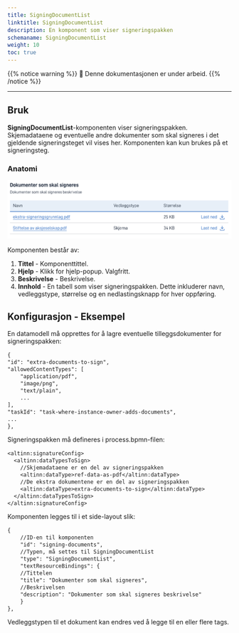 ```yaml
---
title: SigningDocumentList
linktitle: SigningDocumentList
description: En komponent som viser signeringspakken
schemaname: SigningDocumentList 
weight: 10 
toc: true
---
```


{{% notice warning %}}
🚧 Denne dokumentasjonen er under arbeid.
{{% /notice %}}

---

## Bruk

**SigningDocumentList**-komponenten viser signeringspakken. Skjemadataene og eventuelle andre dokumenter som skal signeres i 
det gjeldende signeringsteget vil vises her. Komponenten kan kun brukes på et signeringsteg.

### Anatomi

![SigningDocumentList anatomi](singingdocumentlist-anatomy.png "SigningDocumentList")

Komponenten består av:

1. **Tittel** - Komponenttittel.
2. **Hjelp** - Klikk for hjelp-popup. Valgfritt.
3. **Beskrivelse** - Beskrivelse.
4. **Innhold** - En tabell som viser signeringspakken. Dette inkluderer navn, vedleggstype, størrelse og en nedlastingsknapp for hver oppføring.

## Konfigurasjon - Eksempel

En datamodell må opprettes for å lagre eventuelle tilleggsdokumenter for signeringspakken:

    {
    "id": "extra-documents-to-sign",
    "allowedContentTypes": [
        "application/pdf",
        "image/png",
        "text/plain",
        ...
    ],
    "taskId": "task-where-instance-owner-adds-documents",
    ...  
    },

Signeringspakken må defineres i process.bpmn-filen:

    <altinn:signatureConfig>
      <altinn:dataTypesToSign>
        //Skjemadataene er en del av signeringspakken
        <altinn:dataType>ref-data-as-pdf</altinn:dataType>
        //De ekstra dokumentene er en del av signeringspakken
        <altinn:dataType>extra-documents-to-sign</altinn:dataType>
      </altinn:dataTypesToSign>
    </altinn:signatureConfig>
Komponenten legges til i et side-layout slik:

    {
        //ID-en til komponenten
        "id": "signing-documents",
        //Typen, må settes til SigningDocumentList
        "type": "SigningDocumentList",
        "textResourceBindings": {
        //Tittelen
        "title": "Dokumenter som skal signeres",
        //Beskrivelsen
        "description": "Dokumenter som skal signeres beskrivelse"
        }
    },

Vedleggstypen til et dokument kan endres ved å legge til en eller flere tags.